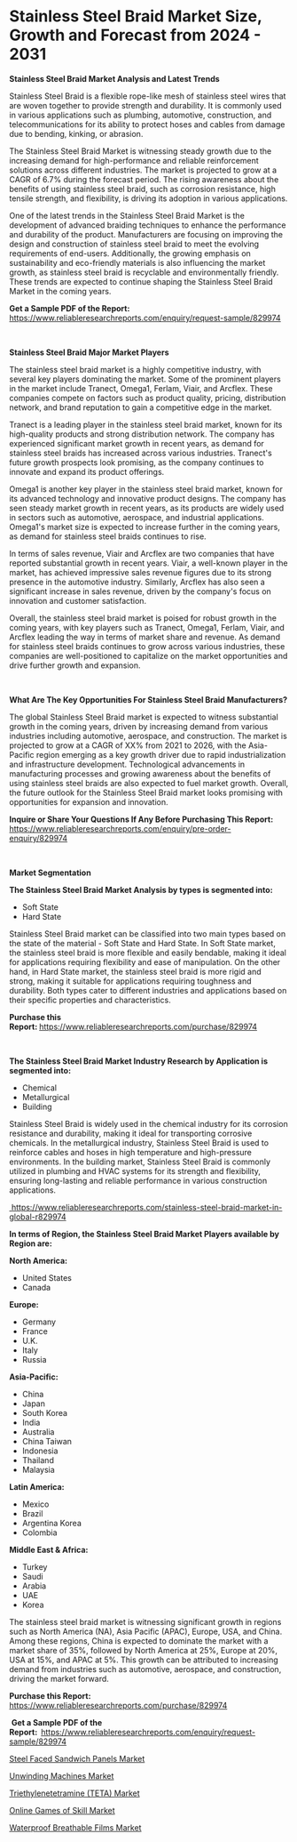 <p><h1>Stainless Steel Braid Market Size, Growth and Forecast from 2024 - 2031</h1></p><p><strong>Stainless Steel Braid Market Analysis and Latest Trends</strong></p>
<p><p>Stainless Steel Braid is a flexible rope-like mesh of stainless steel wires that are woven together to provide strength and durability. It is commonly used in various applications such as plumbing, automotive, construction, and telecommunications for its ability to protect hoses and cables from damage due to bending, kinking, or abrasion.</p><p>The Stainless Steel Braid Market is witnessing steady growth due to the increasing demand for high-performance and reliable reinforcement solutions across different industries. The market is projected to grow at a CAGR of 6.7% during the forecast period. The rising awareness about the benefits of using stainless steel braid, such as corrosion resistance, high tensile strength, and flexibility, is driving its adoption in various applications.</p><p>One of the latest trends in the Stainless Steel Braid Market is the development of advanced braiding techniques to enhance the performance and durability of the product. Manufacturers are focusing on improving the design and construction of stainless steel braid to meet the evolving requirements of end-users. Additionally, the growing emphasis on sustainability and eco-friendly materials is also influencing the market growth, as stainless steel braid is recyclable and environmentally friendly. These trends are expected to continue shaping the Stainless Steel Braid Market in the coming years.</p></p>
<p><strong>Get a Sample PDF of the Report:&nbsp;</strong> <a href="https://www.reliableresearchreports.com/enquiry/request-sample/829974">https://www.reliableresearchreports.com/enquiry/request-sample/829974</a></p>
<p>&nbsp;</p>
<p><strong>Stainless Steel Braid Major Market Players</strong></p>
<p><p>The stainless steel braid market is a highly competitive industry, with several key players dominating the market. Some of the prominent players in the market include Tranect, Omega1, Ferlam, Viair, and Arcflex. These companies compete on factors such as product quality, pricing, distribution network, and brand reputation to gain a competitive edge in the market.</p><p>Tranect is a leading player in the stainless steel braid market, known for its high-quality products and strong distribution network. The company has experienced significant market growth in recent years, as demand for stainless steel braids has increased across various industries. Tranect's future growth prospects look promising, as the company continues to innovate and expand its product offerings.</p><p>Omega1 is another key player in the stainless steel braid market, known for its advanced technology and innovative product designs. The company has seen steady market growth in recent years, as its products are widely used in sectors such as automotive, aerospace, and industrial applications. Omega1's market size is expected to increase further in the coming years, as demand for stainless steel braids continues to rise.</p><p>In terms of sales revenue, Viair and Arcflex are two companies that have reported substantial growth in recent years. Viair, a well-known player in the market, has achieved impressive sales revenue figures due to its strong presence in the automotive industry. Similarly, Arcflex has also seen a significant increase in sales revenue, driven by the company's focus on innovation and customer satisfaction.</p><p>Overall, the stainless steel braid market is poised for robust growth in the coming years, with key players such as Tranect, Omega1, Ferlam, Viair, and Arcflex leading the way in terms of market share and revenue. As demand for stainless steel braids continues to grow across various industries, these companies are well-positioned to capitalize on the market opportunities and drive further growth and expansion.</p></p>
<p>&nbsp;</p>
<p><strong>What Are The Key Opportunities For Stainless Steel Braid Manufacturers?</strong></p>
<p><p>The global Stainless Steel Braid market is expected to witness substantial growth in the coming years, driven by increasing demand from various industries including automotive, aerospace, and construction. The market is projected to grow at a CAGR of XX% from 2021 to 2026, with the Asia-Pacific region emerging as a key growth driver due to rapid industrialization and infrastructure development. Technological advancements in manufacturing processes and growing awareness about the benefits of using stainless steel braids are also expected to fuel market growth. Overall, the future outlook for the Stainless Steel Braid market looks promising with opportunities for expansion and innovation.</p></p>
<p><strong>Inquire or Share Your Questions If Any Before Purchasing This Report:</strong> <a href="https://www.reliableresearchreports.com/enquiry/pre-order-enquiry/829974">https://www.reliableresearchreports.com/enquiry/pre-order-enquiry/829974</a></p>
<p>&nbsp;</p>
<p><strong>Market Segmentation</strong></p>
<p><strong>The Stainless Steel Braid Market Analysis by types is segmented into:</strong></p>
<p><ul><li>Soft State</li><li>Hard State</li></ul></p>
<p><p>Stainless Steel Braid market can be classified into two main types based on the state of the material - Soft State and Hard State. In Soft State market, the stainless steel braid is more flexible and easily bendable, making it ideal for applications requiring flexibility and ease of manipulation. On the other hand, in Hard State market, the stainless steel braid is more rigid and strong, making it suitable for applications requiring toughness and durability. Both types cater to different industries and applications based on their specific properties and characteristics.</p></p>
<p><strong>Purchase this Report:&nbsp;</strong><a href="https://www.reliableresearchreports.com/purchase/829974">https://www.reliableresearchreports.com/purchase/829974</a></p>
<p>&nbsp;</p>
<p><strong>The Stainless Steel Braid Market Industry Research by Application is segmented into:</strong></p>
<p><ul><li>Chemical</li><li>Metallurgical</li><li>Building</li></ul></p>
<p><p>Stainless Steel Braid is widely used in the chemical industry for its corrosion resistance and durability, making it ideal for transporting corrosive chemicals. In the metallurgical industry, Stainless Steel Braid is used to reinforce cables and hoses in high temperature and high-pressure environments. In the building market, Stainless Steel Braid is commonly utilized in plumbing and HVAC systems for its strength and flexibility, ensuring long-lasting and reliable performance in various construction applications.</p></p>
<p><a href="https://www.reliableresearchreports.com/stainless-steel-braid-market-in-global-r829974">&nbsp;https://www.reliableresearchreports.com/stainless-steel-braid-market-in-global-r829974</a></p>
<p><strong>In terms of Region, the Stainless Steel Braid Market Players available by Region are:</strong></p>
<p>
    <p> <strong> North America: </strong>
        <ul>
            <li>United States</li>
            <li>Canada</li>
        </ul>
        </p> 
    <p> <strong> Europe: </strong>
        <ul>
            <li>Germany</li>
            <li>France</li>
            <li>U.K.</li>
            <li>Italy</li>
            <li>Russia</li>
        </ul>
        </p> 
    <p> <strong> Asia-Pacific: </strong>
        <ul>
            <li>China</li>
            <li>Japan</li>
            <li>South Korea</li>
            <li>India</li>
            <li>Australia</li>
            <li>China Taiwan</li>
            <li>Indonesia</li>
            <li>Thailand</li>
            <li>Malaysia</li>
        </ul>
        </p> 
    <p> <strong> Latin America: </strong>
        <ul>
            <li>Mexico</li>
            <li>Brazil</li>
            <li>Argentina Korea</li>
            <li>Colombia</li>
        </ul>
        </p> 
    <p> <strong> Middle East & Africa: </strong>
        <ul>
            <li>Turkey</li>
            <li>Saudi</li>
            <li>Arabia</li>
            <li>UAE</li>
            <li>Korea</li>
        </ul>
    </p>
    </p>
<p><p>The stainless steel braid market is witnessing significant growth in regions such as North America (NA), Asia Pacific (APAC), Europe, USA, and China. Among these regions, China is expected to dominate the market with a market share of 35%, followed by North America at 25%, Europe at 20%, USA at 15%, and APAC at 5%. This growth can be attributed to increasing demand from industries such as automotive, aerospace, and construction, driving the market forward.</p></p>
<p><strong>Purchase this Report: </strong><a href="https://www.reliableresearchreports.com/purchase/829974">https://www.reliableresearchreports.com/purchase/829974</a></p>
<p>&nbsp;<strong>Get a Sample PDF of the Report:&nbsp;&nbsp;</strong><a href="https://www.reliableresearchreports.com/enquiry/request-sample/829974">https://www.reliableresearchreports.com/enquiry/request-sample/829974</a></p>
<p><strong></strong></p>
<p><p><a href="https://issuu.com/reportprime-2/docs/steel-faced-sandwich-panels-market-size-2030.pptx">Steel Faced Sandwich Panels Market</a></p><p><a href="https://www.linkedin.com/pulse/unwinding-machines-market-trends-focusing-insight-forecast-analysis-drfqe?trackingId=rkcGwlslLMSbHaxab1udXw%3D%3D">Unwinding Machines Market</a></p><p><a href="https://github.com/sydneyHaley871/Market-Research-Report-List-1/blob/main/triethylenetetramine-teta-market.md">Triethylenetetramine (TETA) Market</a></p><p><a href="https://www.linkedin.com/pulse/global-online-games-skill-market-sector-types-applications-player-duaef?trackingId=Mvd5n59bEoG1s1MMw9dRrg%3D%3D">Online Games of Skill Market</a></p><p><a href="https://issuu.com/reportprime-2/docs/waterproof-breathable-films-market-size-2030.pptx">Waterproof Breathable Films Market</a></p></p>